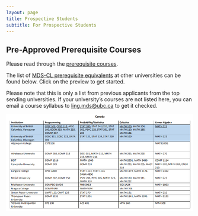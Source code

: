 ```yaml
---
layout: page
title: Prospective Students
subtitle: For Prospective Students
---
```


## Pre-Approved Prerequisite Courses
Please read through the [prerequisite courses](https://masterdatascience.ubc.ca/admissions/prerequisites).

The list of [MDS-CL prerequisite equivalents](/assets/img/MDS-CL-prerequisite-equivalents-list.pdf) at other universities can be found below. Click on the preview to get started.

Please note that this is only a list from previous applicants from the top sending universities. If your university’s courses are not listed here, you can email a
course syllabus to [ling.mds@ubc.ca](ling.mds@ubc.ca) to get it checked. 

<p><a href="/assets/img/MDS-CL-prerequisite-equivalents-list.pdf" class="image fit"><img src="/assets/img/MDS-CL-equivalents-preview.png" alt="MDS-CL Prerequisite Equivalents"></a></p>
